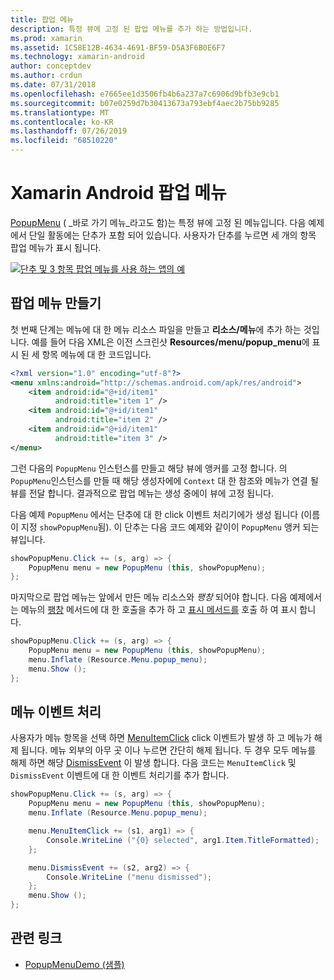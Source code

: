 ```yaml
---
title: 팝업 메뉴
description: 특정 뷰에 고정 된 팝업 메뉴를 추가 하는 방법입니다.
ms.prod: xamarin
ms.assetid: 1C58E12B-4634-4691-BF59-D5A3F6B0E6F7
ms.technology: xamarin-android
author: conceptdev
ms.author: crdun
ms.date: 07/31/2018
ms.openlocfilehash: e7665ee1d3506fb4b6a237a7c6906d9bfb3e9cb1
ms.sourcegitcommit: b07e0259d7b30413673a793ebf4aec2b75bb9285
ms.translationtype: MT
ms.contentlocale: ko-KR
ms.lasthandoff: 07/26/2019
ms.locfileid: "68510220"
---
```

# <a name="xamarinandroid-popup-menu"></a>Xamarin Android 팝업 메뉴

[PopupMenu](xref:Android.Widget.PopupMenu) ( _바로 가기 메뉴_라고도 함)는 특정 뷰에 고정 된 메뉴입니다. 다음 예제에서 단일 활동에는 단추가 포함 되어 있습니다. 사용자가 단추를 누르면 세 개의 항목 팝업 메뉴가 표시 됩니다.

[![단추 및 3 항목 팝업 메뉴를 사용 하는 앱의 예](popup-menu-images/01-app-example-sml.png)](popup-menu-images/01-app-example.png#lightbox)


## <a name="creating-a-popup-menu"></a>팝업 메뉴 만들기

첫 번째 단계는 메뉴에 대 한 메뉴 리소스 파일을 만들고 **리소스/메뉴**에 추가 하는 것입니다. 예를 들어 다음 XML은 이전 스크린샷 **Resources/menu/popup_menu**에 표시 된 세 항목 메뉴에 대 한 코드입니다.

```xml
<?xml version="1.0" encoding="utf-8"?>
<menu xmlns:android="http://schemas.android.com/apk/res/android">
    <item android:id="@+id/item1"
          android:title="item 1" />
    <item android:id="@+id/item1"
          android:title="item 2" />
    <item android:id="@+id/item1"
          android:title="item 3" />
</menu>
```

그런 다음의 `PopupMenu` 인스턴스를 만들고 해당 뷰에 앵커를 고정 합니다. 의 `PopupMenu`인스턴스를 만들 때 해당 생성자에에 `Context` 대 한 참조와 메뉴가 연결 될 뷰를 전달 합니다. 결과적으로 팝업 메뉴는 생성 중에이 뷰에 고정 됩니다.

다음 예제 `PopupMenu` 에서는 단추에 대 한 click 이벤트 처리기에가 생성 됩니다 (이름이 지정 `showPopupMenu`됨). 이 단추는 다음 코드 예제와 같이이 `PopupMenu` 앵커 되는 뷰입니다.

```csharp
showPopupMenu.Click += (s, arg) => {
    PopupMenu menu = new PopupMenu (this, showPopupMenu);
};
```

마지막으로 팝업 메뉴는 앞에서 만든 메뉴 리소스와 *팽창* 되어야 합니다. 다음 예제에서는 메뉴의 [팽창](xref:Android.Views.LayoutInflater.Inflate*) 메서드에 대 한 호출을 추가 하 고 [표시 메서드를](xref:Android.Widget.PopupMenu.Show) 호출 하 여 표시 합니다.

```csharp
showPopupMenu.Click += (s, arg) => {
    PopupMenu menu = new PopupMenu (this, showPopupMenu);
    menu.Inflate (Resource.Menu.popup_menu);
    menu.Show ();
};
```


## <a name="handling-menu-events"></a>메뉴 이벤트 처리

사용자가 메뉴 항목을 선택 하면 [MenuItemClick](xref:Android.Widget.PopupMenu.MenuItemClick) click 이벤트가 발생 하 고 메뉴가 해제 됩니다. 메뉴 외부의 아무 곳 이나 누르면 간단히 해제 됩니다. 두 경우 모두 메뉴를 해제 하면 해당 [DismissEvent](xref:Android.Widget.PopupMenu.Dismiss) 이 발생 합니다. 다음 코드는 `MenuItemClick` 및 `DismissEvent` 이벤트에 대 한 이벤트 처리기를 추가 합니다.

```csharp
showPopupMenu.Click += (s, arg) => {
    PopupMenu menu = new PopupMenu (this, showPopupMenu);
    menu.Inflate (Resource.Menu.popup_menu);

    menu.MenuItemClick += (s1, arg1) => {
        Console.WriteLine ("{0} selected", arg1.Item.TitleFormatted);
    };

    menu.DismissEvent += (s2, arg2) => {
        Console.WriteLine ("menu dismissed");
    };
    menu.Show ();
};
```



## <a name="related-links"></a>관련 링크

- [PopupMenuDemo (샘플)](https://developer.xamarin.com/samples/monodroid/PopupMenuDemo/)
